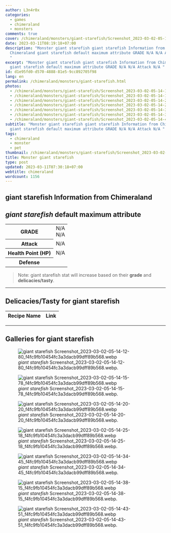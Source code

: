 ```yaml
---
author: L3n4r0x
categories:
  - games
  - chimeraland
  - monsters
comments: true
cover: /chimeraland/monsters/giant-starefish/Screenshot_2023-03-02-05-14-12-80_f4fc9fb10454fc3a3dacb99dff89b568.webp
date: 2023-03-11T08:19:18+07:00
description: "Monster giant starefish giant starefish Information from
  Chimeraland giant starefish default maximum attribute GRADE N/A N/A Attack N/A
  "
excerpt: "Monster giant starefish giant starefish Information from Chimeraland
  giant starefish default maximum attribute GRADE N/A N/A Attack N/A "
id: d1e95fd0-d570-4888-81e5-9cc892705f98
lang: en
permalink: /chimeraland/monsters/giant-starefish.html
photos:
  - /chimeraland/monsters/giant-starefish/Screenshot_2023-03-02-05-14-12-80_f4fc9fb10454fc3a3dacb99dff89b568.webp
  - /chimeraland/monsters/giant-starefish/Screenshot_2023-03-02-05-14-15-78_f4fc9fb10454fc3a3dacb99dff89b568.webp
  - /chimeraland/monsters/giant-starefish/Screenshot_2023-03-02-05-14-20-20_f4fc9fb10454fc3a3dacb99dff89b568.webp
  - /chimeraland/monsters/giant-starefish/Screenshot_2023-03-02-05-14-25-18_f4fc9fb10454fc3a3dacb99dff89b568.webp
  - /chimeraland/monsters/giant-starefish/Screenshot_2023-03-02-05-14-34-45_f4fc9fb10454fc3a3dacb99dff89b568.webp
  - /chimeraland/monsters/giant-starefish/Screenshot_2023-03-02-05-14-38-15_f4fc9fb10454fc3a3dacb99dff89b568.webp
  - /chimeraland/monsters/giant-starefish/Screenshot_2023-03-02-05-14-43-51_f4fc9fb10454fc3a3dacb99dff89b568.webp
subtitle: "Monster giant starefish giant starefish Information from Chimeraland
  giant starefish default maximum attribute GRADE N/A N/A Attack N/A "
tags:
  - chimeraland
  - monster
  - pet
thumbnail: /chimeraland/monsters/giant-starefish/Screenshot_2023-03-02-05-14-12-80_f4fc9fb10454fc3a3dacb99dff89b568.webp
title: Monster giant starefish
type: post
updated: 2023-03-11T07:30:18+07:00
webtitle: chimeraland
wordcount: 1156
---
```


<link
  rel="stylesheet"
  href="https://rawcdn.githack.com/dimaslanjaka/Web-Manajemen/870a349/css/bootstrap-5-3-0-alpha3-wrapper.css"
/>
<section id="bootstrap-wrapper">
  <div data-bs-theme="dark">
    <h2>giant starefish Information from Chimeraland</h2>
    <h2 id="attribute"><i>giant starefish</i> default maximum attribute</h2>
    <div class="row">
      <div class="col mb-2">
        <div class="card">
          <div class="card-body">
            <table>
              <tr>
                <th>GRADE</th>
                <td>N/A <br />N/A</td>
              </tr>
              <tr>
                <th>Attack</th>
                <td>N/A</td>
              </tr>
              <tr>
                <th>Health Point (HP)</th>
                <td>N/A</td>
              </tr>
              <tr>
                <th>Defense</th>
                <td></td>
              </tr>
            </table>
          </div>
        </div>
      </div>
    </div>
    <blockquote class="bd-callout bd-callout-warning">
      Note: giant starefish stat will increase based on their <b>grade</b> and
      <b>delicacies/tasty</b>.
    </blockquote>
    <hr />
    <h2 id="delicacies">Delicacies/Tasty for giant starefish</h2>
    <div class="card">
      <div class="card-body">
        <div class="table-responsive">
          <table class="table table-striped">
            <thead>
              <tr>
                <th>Recipe Name</th>
                <th>Link</th>
              </tr>
            </thead>
            <tbody></tbody>
          </table>
        </div>
      </div>
    </div>
    <hr />
    <div id="gallery">
      <h2>Galleries for giant starefish</h2>
      <div class="row">
        <div class="col-lg-6 col-12">
          <figure>
            <img
              src="https://www.webmanajemen.com/chimeraland/monsters/giant-starefish/Screenshot_2023-03-02-05-14-12-80_f4fc9fb10454fc3a3dacb99dff89b568.webp"
              alt="giant starefish Screenshot_2023-03-02-05-14-12-80_f4fc9fb10454fc3a3dacb99dff89b568.webp"
            />
            <figcaption style="word-wrap: break-word">
              <i>giant starefish</i>
              Screenshot_2023-03-02-05-14-12-80_f4fc9fb10454fc3a3dacb99dff89b568.webp.
            </figcaption>
          </figure>
        </div>
        <div class="col-lg-6 col-12">
          <figure>
            <img
              src="https://www.webmanajemen.com/chimeraland/monsters/giant-starefish/Screenshot_2023-03-02-05-14-15-78_f4fc9fb10454fc3a3dacb99dff89b568.webp"
              alt="giant starefish Screenshot_2023-03-02-05-14-15-78_f4fc9fb10454fc3a3dacb99dff89b568.webp"
            />
            <figcaption style="word-wrap: break-word">
              <i>giant starefish</i>
              Screenshot_2023-03-02-05-14-15-78_f4fc9fb10454fc3a3dacb99dff89b568.webp.
            </figcaption>
          </figure>
        </div>
        <div class="col-lg-6 col-12">
          <figure>
            <img
              src="https://www.webmanajemen.com/chimeraland/monsters/giant-starefish/Screenshot_2023-03-02-05-14-20-20_f4fc9fb10454fc3a3dacb99dff89b568.webp"
              alt="giant starefish Screenshot_2023-03-02-05-14-20-20_f4fc9fb10454fc3a3dacb99dff89b568.webp"
            />
            <figcaption style="word-wrap: break-word">
              <i>giant starefish</i>
              Screenshot_2023-03-02-05-14-20-20_f4fc9fb10454fc3a3dacb99dff89b568.webp.
            </figcaption>
          </figure>
        </div>
        <div class="col-lg-6 col-12">
          <figure>
            <img
              src="https://www.webmanajemen.com/chimeraland/monsters/giant-starefish/Screenshot_2023-03-02-05-14-25-18_f4fc9fb10454fc3a3dacb99dff89b568.webp"
              alt="giant starefish Screenshot_2023-03-02-05-14-25-18_f4fc9fb10454fc3a3dacb99dff89b568.webp"
            />
            <figcaption style="word-wrap: break-word">
              <i>giant starefish</i>
              Screenshot_2023-03-02-05-14-25-18_f4fc9fb10454fc3a3dacb99dff89b568.webp.
            </figcaption>
          </figure>
        </div>
        <div class="col-lg-6 col-12">
          <figure>
            <img
              src="https://www.webmanajemen.com/chimeraland/monsters/giant-starefish/Screenshot_2023-03-02-05-14-34-45_f4fc9fb10454fc3a3dacb99dff89b568.webp"
              alt="giant starefish Screenshot_2023-03-02-05-14-34-45_f4fc9fb10454fc3a3dacb99dff89b568.webp"
            />
            <figcaption style="word-wrap: break-word">
              <i>giant starefish</i>
              Screenshot_2023-03-02-05-14-34-45_f4fc9fb10454fc3a3dacb99dff89b568.webp.
            </figcaption>
          </figure>
        </div>
        <div class="col-lg-6 col-12">
          <figure>
            <img
              src="https://www.webmanajemen.com/chimeraland/monsters/giant-starefish/Screenshot_2023-03-02-05-14-38-15_f4fc9fb10454fc3a3dacb99dff89b568.webp"
              alt="giant starefish Screenshot_2023-03-02-05-14-38-15_f4fc9fb10454fc3a3dacb99dff89b568.webp"
            />
            <figcaption style="word-wrap: break-word">
              <i>giant starefish</i>
              Screenshot_2023-03-02-05-14-38-15_f4fc9fb10454fc3a3dacb99dff89b568.webp.
            </figcaption>
          </figure>
        </div>
        <div class="col-lg-6 col-12">
          <figure>
            <img
              src="https://www.webmanajemen.com/chimeraland/monsters/giant-starefish/Screenshot_2023-03-02-05-14-43-51_f4fc9fb10454fc3a3dacb99dff89b568.webp"
              alt="giant starefish Screenshot_2023-03-02-05-14-43-51_f4fc9fb10454fc3a3dacb99dff89b568.webp"
            />
            <figcaption style="word-wrap: break-word">
              <i>giant starefish</i>
              Screenshot_2023-03-02-05-14-43-51_f4fc9fb10454fc3a3dacb99dff89b568.webp.
            </figcaption>
          </figure>
        </div>
      </div>
    </div>
  </div>
</section>